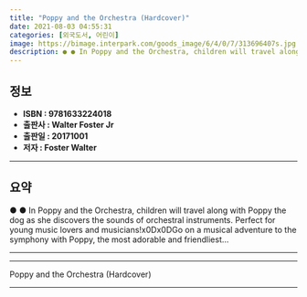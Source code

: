```yaml
---
title: "Poppy and the Orchestra (Hardcover)"
date: 2021-08-03 04:55:31
categories: [외국도서, 어린이]
image: https://bimage.interpark.com/goods_image/6/4/0/7/313696407s.jpg
description: ● ● In Poppy and the Orchestra, children will travel along with Poppy the dog as she discovers the sounds of orchestral instruments. Perfect for young music l
---
```


## **정보**

- **ISBN : 9781633224018**
- **출판사 : Walter Foster Jr**
- **출판일 : 20171001**
- **저자 : Foster Walter**

------



## **요약**

●  ●  In Poppy and the Orchestra, children will travel along with Poppy the dog as she discovers the sounds of orchestral instruments. Perfect for young music lovers and musicians!x0Dx0DGo on a musical adventure to the symphony with Poppy, the most adorable and friendliest... 

------



------


Poppy and the Orchestra (Hardcover) 

------


